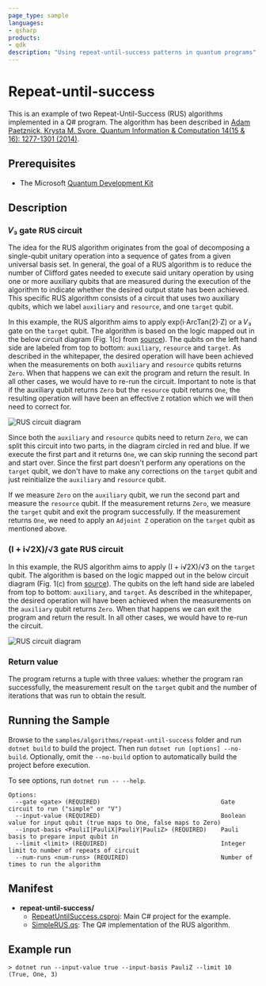 ```yaml
---
page_type: sample
languages:
- qsharp
products:
- qdk
description: "Using repeat-until-success patterns in quantum programs"
---
```


# Repeat-until-success

This is an example of two Repeat-Until-Success (RUS) algorithms implemented in a Q# program.
The algorithm has been described in [Adam Paetznick, Krysta M. Svore, Quantum Information & Computation 14(15 & 16): 1277-1301 (2014)](https://arxiv.org/abs/1311.1074).

## Prerequisites

- The Microsoft [Quantum Development Kit](https://docs.microsoft.com/azure/quantum/install-overview-qdk/)

## Description

### 𝑉₃ gate RUS circuit

The idea for the RUS algorithm originates from the goal of decomposing a single-qubit unitary operation into a sequence of gates from a given universal basis set. In general, the goal of a RUS algorithm is to reduce the number of Clifford gates needed to execute said unitary operation by using one or more auxiliary qubits that are measured during the execution of the algorithm to indicate whether the desired output state has been achieved. This specific RUS algorithm consists of a circuit that uses two auxiliary qubits, which we label `auxiliary` and `resource`, and one `target` qubit.

In this example, the RUS algorithm aims to apply exp(i⋅ArcTan(2)⋅Z) or a 𝑉₃ gate on the `target` qubit. The algorithm is based on the logic mapped out in the below circuit diagram (Fig. 1(c) from [source](https://arxiv.org/abs/1311.1074)). The qubits on the left hand side are labeled from top to bottom: `auxiliary`, `resource` and `target`. As described in the whitepaper, the desired operation will have been achieved when the measurements on both `auxiliary` and `resource` qubits returns `Zero`. When that happens we can exit the program and return the result. In all other cases, we would have to re-run the circuit. Important to note is that if the auxiliary qubit returns `Zero` but the `resource` qubit returns `One`, the resulting operation will have been an effective `Z` rotation which we will then need to correct for.

![RUS circuit diagram](RUS.png)

Since both the `auxiliary` and `resource` qubits need to return `Zero`, we can split this circuit into two parts, in the diagram circled in red and blue. If we execute the first part and it returns `One`, we can skip running the second part and start over. Since the first part doesn't perform any operations on the `target` qubit, we don't have to make any corrections on the `target` qubit and just reinitialize the `auxiliary` and `resource` qubit.

If we measure `Zero` on the `auxiliary` qubit, we run the second part and measure the `resource` qubit. If the measurement returns `Zero`, we measure the `target` qubit and exit the program successfully. If the measurement returns `One`, we need to apply an `Adjoint Z` operation on the `target` qubit as mentioned above.

### (I + i√2X)/√3 gate RUS circuit

In this example, the RUS algorithm aims to apply (I + i√2X)/√3 on the `target` qubit. The algorithm is based on the logic mapped out in the below circuit diagram (Fig. 1(c) from [source](https://arxiv.org/abs/1311.1074)). The qubits on the left hand side are labeled from top to bottom: `auxiliary`, and `target`. As described in the whitepaper, the desired operation will have been achieved when the measurements on the `auxiliary` qubit returns `Zero`. When that happens we can exit the program and return the result. In all other cases, we would have to re-run the circuit.

![RUS circuit diagram](SimpleRUS.png)

### Return value

The program returns a tuple with three values: whether the program ran successfully, the measurement result on the `target` qubit and the number of iterations that was run to obtain the result.

## Running the Sample

Browse to the `samples/algorithms/repeat-until-success` folder and run `dotnet build` to build the project. Then run `dotnet run [options] --no-build`. Optionally, omit the `--no-build` option to automatically build the project before execution.

To see options, run `dotnet run -- --help`.

```text
Options:
  --gate <gate> (REQUIRED)                                  Gate circuit to run ("simple" or "V")
  --input-value (REQUIRED)                                  Boolean value for input qubit (true maps to One, false maps to Zero)
  --input-basis <PauliI|PauliX|PauliY|PauliZ> (REQUIRED)    Pauli basis to prepare input qubit in
  --limit <limit> (REQUIRED)                                Integer limit to number of repeats of circuit
  --num-runs <num-runs> (REQUIRED)                          Number of times to run the algorithm
```

## Manifest

- **repeat-until-success/**
  - [RepeatUntilSuccess.csproj](./RepeatUntilSuccess.csproj): Main C# project for the example.
  - [SimpleRUS.qs](./SimpleRUS.qs): The Q# implementation of the RUS algorithm.

## Example run

```text
> dotnet run --input-value true --input-basis PauliZ --limit 10
(True, One, 3)
```
